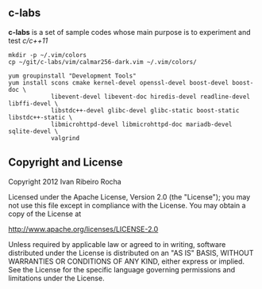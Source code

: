 c-labs
------------

**c-labs**  is a set of sample codes whose main purpose is to experiment and test *c/c++11*

```shell
mkdir -p ~/.vim/colors
cp ~/git/c-labs/vim/calmar256-dark.vim ~/.vim/colors/

yum groupinstall "Development Tools"
yum install scons cmake kernel-devel openssl-devel boost-devel boost-doc \
            libevent-devel libevent-doc hiredis-devel readline-devel libffi-devel \
            libstdc++-devel glibc-devel glibc-static boost-static libstdc++-static \
            libmicrohttpd-devel libmicrohttpd-doc mariadb-devel sqlite-devel \
            valgrind
```

Copyright and License
-----------

Copyright 2012 Ivan Ribeiro Rocha

Licensed under the Apache License, Version 2.0 (the "License");
you may not use this file except in compliance with the License.
You may obtain a copy of the License at

   http://www.apache.org/licenses/LICENSE-2.0

Unless required by applicable law or agreed to in writing, software
distributed under the License is distributed on an "AS IS" BASIS,
WITHOUT WARRANTIES OR CONDITIONS OF ANY KIND, either express or implied.
See the License for the specific language governing permissions and
limitations under the License.
